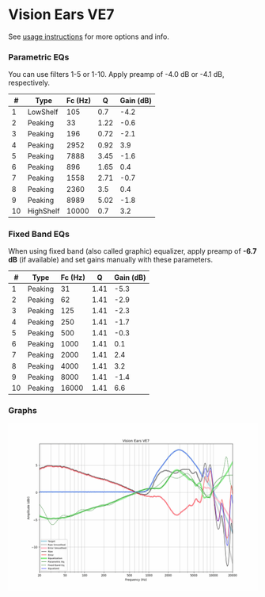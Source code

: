 # Vision Ears VE7
See [usage instructions](https://github.com/jaakkopasanen/AutoEq#usage) for more options and info.

### Parametric EQs
You can use filters 1-5 or 1-10. Apply preamp of -4.0 dB or -4.1 dB, respectively.

|   # | Type      |   Fc (Hz) |    Q |   Gain (dB) |
|-----|-----------|-----------|------|-------------|
|   1 | LowShelf  |       105 | 0.7  |        -4.2 |
|   2 | Peaking   |        33 | 1.22 |        -0.6 |
|   3 | Peaking   |       196 | 0.72 |        -2.1 |
|   4 | Peaking   |      2952 | 0.92 |         3.9 |
|   5 | Peaking   |      7888 | 3.45 |        -1.6 |
|   6 | Peaking   |       896 | 1.65 |         0.4 |
|   7 | Peaking   |      1558 | 2.71 |        -0.7 |
|   8 | Peaking   |      2360 | 3.5  |         0.4 |
|   9 | Peaking   |      8989 | 5.02 |        -1.8 |
|  10 | HighShelf |     10000 | 0.7  |         3.2 |

### Fixed Band EQs
When using fixed band (also called graphic) equalizer, apply preamp of **-6.7 dB** (if available) and set gains manually with these parameters.

|   # | Type    |   Fc (Hz) |    Q |   Gain (dB) |
|-----|---------|-----------|------|-------------|
|   1 | Peaking |        31 | 1.41 |        -5.3 |
|   2 | Peaking |        62 | 1.41 |        -2.9 |
|   3 | Peaking |       125 | 1.41 |        -2.3 |
|   4 | Peaking |       250 | 1.41 |        -1.7 |
|   5 | Peaking |       500 | 1.41 |        -0.3 |
|   6 | Peaking |      1000 | 1.41 |         0.1 |
|   7 | Peaking |      2000 | 1.41 |         2.4 |
|   8 | Peaking |      4000 | 1.41 |         3.2 |
|   9 | Peaking |      8000 | 1.41 |        -1.4 |
|  10 | Peaking |     16000 | 1.41 |         6.6 |

### Graphs
![](./Vision%20Ears%20VE7.png)
